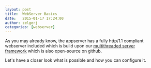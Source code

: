 ```yaml
---
layout: post
title:  WebServer Basics
date:   2015-01-17 17:24:00
author: zelgerj
categories: [webserver]
---
```


As you may already know, the appserver has a fully http/1.1 compliant webserver included which is build upon our
[multithreaded server framework](<https://github.com/appserver-io/server>) which is also open-source on github.

Let's have a closer look what is possible and how you can configure it.




